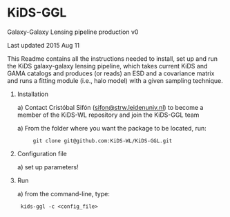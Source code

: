 # KiDS-GGL
Galaxy-Galaxy Lensing pipeline production v0

Last updated 2015 Aug 11

This Readme contains all the instructions needed to install, set up and run
the KiDS galaxy-galaxy lensing pipeline, which takes current KiDS and GAMA
catalogs and produces (or reads) an ESD and a covariance matrix and runs a
fitting module (i.e., halo model) with a given sampling technique.

1. Installation

    a) Contact Cristóbal Sifón (sifon@strw.leidenuniv.nl) to become a member
       of the KiDS-WL repository and join the KiDS-GGL team


    a) From the folder where you want the package to be located, run:

            git clone git@github.com:KiDS-WL/KiDS-GGL.git


2. Configuration file

    a) set up parameters!

3. Run

    a) from the command-line, type:

        kids-ggl -c <config_file>
